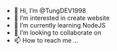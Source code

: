 - 👋 Hi, I’m @TungDEV1998
- 👀 I’m interested in create website
- 🌱 I’m currently learning NodeJS
- 💞️ I’m looking to collaborate on 
- 📫 How to reach me ...

<!---
TungDEV1998/TungDEV1998 is a ✨ special ✨ repository because its `README.md` (this file) appears on your GitHub profile.
You can click the Preview link to take a look at your changes.
--->
